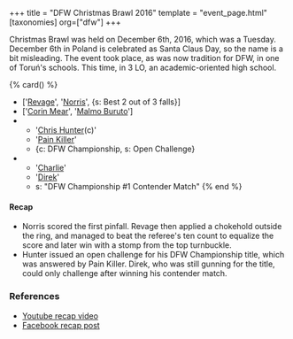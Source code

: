 +++
title = "DFW Christmas Brawl 2016"
template = "event_page.html"
[taxonomies]
org=["dfw"]
+++

Christmas Brawl was held on December 6th, 2016, which was a Tuesday. December 6th in Poland is celebrated as Santa Claus Day, so the name is a bit misleading. The event took place, as was now tradition for DFW, in one of Toruń's schools. This time, in 3 LO, an academic-oriented high school.

{% card() %}
- ['[Revage](@/w/rafael-kid.md)', '[Norris](@/w/isnorr.md)', {s: Best 2 out of 3 falls}]
- ['[Corin Mear](@/w/corin-mear.md)', '[Malmo Buruto](@/w/malmo-buruto.md)']
- - '[Chris Hunter](@/w/chris-hunter.md)(c)'
  - '[Pain Killer](@/w/pain-killer.md)'
  - {c: DFW Championship, s: Open Challenge}
- - '[Charlie](@/w/madman-charlie.md)'
  - '[Direk](@/w/direk.md)'
  - s: "DFW Championship #1 Contender Match"
{% end %}

#### Recap

* Norris scored the first pinfall. Revage then applied a chokehold outside the ring, and managed to beat the referee's ten count to equalize the score and later win with a stomp from the top turnbuckle.
* Hunter issued an open challenge for his DFW Championship title, which was answered by Pain Killer. Direk, who was still gunning for the title, could only challenge after winning his contender match.

### References

* [Youtube recap video](https://www.youtube.com/watch?v=2Z6laO3Fq8E)
* [Facebook recap post](https://www.facebook.com/DreamFactoryWrestling/posts/pfbid0XEhCbdnXJ3jhNtkPryh2yXvpVufw2Pp9KzW3CzotnQRLHbZzbr5yryBq8QUXhwypl)
